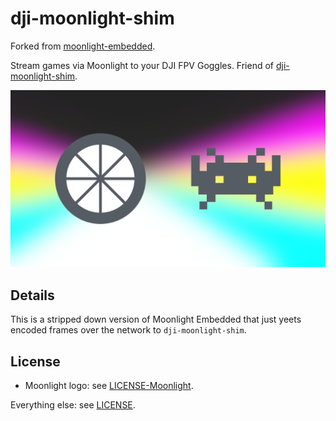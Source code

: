 # dji-moonlight-shim

Forked from
[moonlight-embedded](https://github.com/moonlight-stream/moonlight-embedded).

Stream games via Moonlight to your DJI FPV Goggles. Friend of
[dji-moonlight-shim](https://github.com/Knifa/dji-moonlight-shim).

![splash](assets/splash.png)

## Details

This is a stripped down version of Moonlight Embedded that just yeets encoded
frames over the network to `dji-moonlight-shim`.

## License

- Moonlight logo: see [LICENSE-Moonlight](assets/LICENSE-Moonlight).

Everything else: see [LICENSE](LICENSE).

